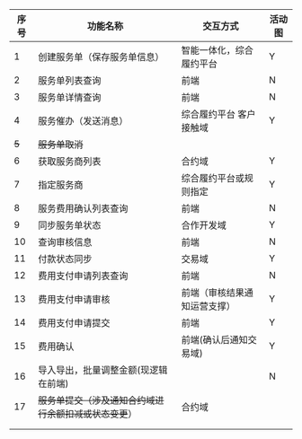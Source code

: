 | 序号  | 功能名称                                               | 交互方式                     | 活动图 |
| ----- | ------------------------------------------------------ | ---------------------------- | ------ |
| 1     | 创建服务单（保存服务单信息）                           | 智能一体化，综合履约平台     | Y      |
| 2     | 服务单列表查询                                         | 前端                         | N      |
| 3     | 服务单详情查询                                         | 前端                         | N      |
| 4     | 服务催办（发送消息）                                   | 综合履约平台 客户接触域      | Y      |
| ~~5~~ | ~~服务单取消~~                                         |                              |        |
| 6     | 获取服务商列表                                         | 合约域                       | Y      |
| 7     | 指定服务商                                             | 综合履约平台或规则指定       | Y      |
| 8     | 服务费用确认列表查询                                   | 前端                         | N      |
| 9     | 同步服务单状态                                         | 合作开发域                   | Y      |
| 10    | 查询审核信息                                           | 前端                         | N      |
| 11    | 付款状态同步                                           | 交易域                       | Y      |
| 12    | 费用支付申请列表查询                                   | 前端                         | N      |
| 13    | 费用支付申请审核                                       | 前端（审核结果通知运营支撑） | Y      |
| 14    | 费用支付申请提交                                       | 前端                         | Y      |
| 15    | 费用确认                                               | 前端(确认后通知交易域)       | Y      |
| 16    | 导入导出，批量调整金额(现逻辑在前端)                   |                              | N      |
| 17    | ~~服务单提交（涉及通知合约域进行余额扣减或状态变更~~） | 合约域                       |        |
|       |                                                        |                              |        |
|       |                                                        |                              |        |
